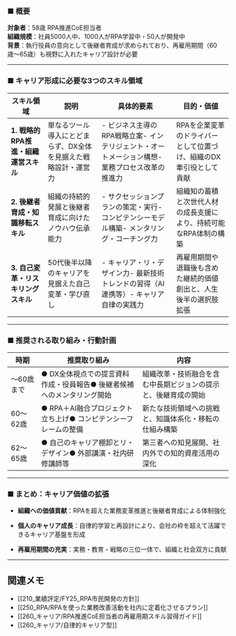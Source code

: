 ### ■ 概要

**対象者**：58歳 RPA推進CoE担当者  
**組織規模**：社員5000人中、1000人がRPA学習中・50人が開発中  
**背景**：執行役員の意向として後継者育成が求められており、再雇用期間（60歳〜65歳）も視野に入れたキャリア設計が必要

---

### ■ キャリア形成に必要な3つのスキル領域

|スキル領域|説明|具体的要素|目的・価値|
|---|---|---|---|
|**1. 戦略的RPA推進・組織運営スキル**|単なるツール導入にとどまらず、DX全体を見据えた戦略設計・運営力|- ビジネス主導のRPA戦略立案- インテリジェント・オートメーション構想- 業務プロセス改革の推進力|RPAを企業変革のドライバーとして位置づけ、組織のDX牽引役として貢献|
|**2. 後継者育成・知識移転スキル**|組織の持続的発展と後継者育成に向けたノウハウ伝承能力|- サクセッションプランの策定・実行- コンピテンシーモデル構築- メンタリング・コーチング力|組織知の蓄積と次世代人材の成長支援により、持続可能なRPA体制の構築|
|**3. 自己変革・リスキリングスキル**|50代後半以降のキャリアを見据えた自己変革・学び直し|- キャリア・リ・デザイン力- 最新技術トレンドの習得（AI連携等）- キャリア自律の実践力|再雇用期間や退職後も含めた継続的価値創出と、人生後半の選択肢拡張|

---

### ■ 推奨される取り組み・行動計画

|時期|推奨取り組み|内容|
|---|---|---|
|〜60歳まで|● DX全体視点での提言資料作成・役員報告● 後継者候補へのメンタリング開始|組織改革・技術融合を含む中長期ビジョンの提示と、後継育成の開始|
|60〜62歳|● RPA＋AI融合プロジェクト立ち上げ● コンピテンシーフレームの整備|新たな技術領域への挑戦と、知識体系化・移転の仕組み構築|
|62〜65歳|● 自己のキャリア棚卸とリ・デザイン● 外部講演・社内研修講師等|第三者への知見展開、社内外での知的資産活用の深化|

---

### ■ まとめ：キャリア価値の拡張

- **組織への価値貢献**：RPAを超えた業務変革推進と後継者育成による体制強化
    
- **個人のキャリア成長**：自律的学習と再設計により、会社の枠を超えて活躍できるキャリア基盤を形成
    
- **再雇用期間の充実**：実務・教育・戦略の三位一体で、組織と社会双方に貢献

---
## 関連メモ
- [[210_業績評定/FY25_RPA市民開発の方針]]
- [[250_RPA/RPAを使った業務改善活動を社内に定着化させるプラン]]
- [[260_キャリア/RPA推進CoE担当者の再雇用期スキル習得ガイド]]
- [[260_キャリア/自律的キャリア型]]